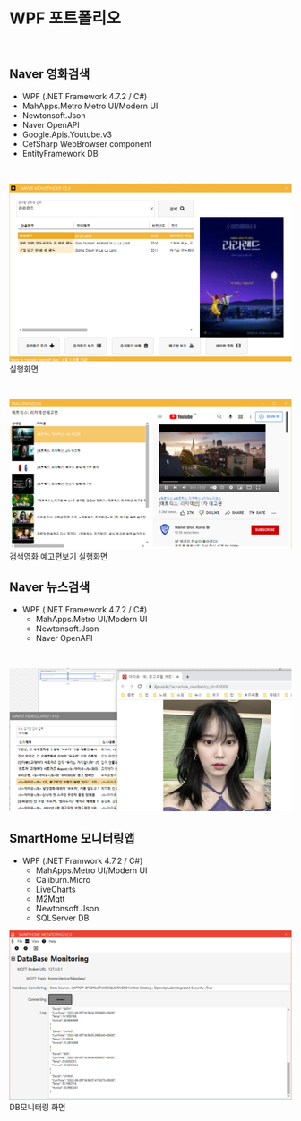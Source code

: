 # WPF 포트폴리오

<br/>

## Naver 영화검색
- WPF (.NET Framework 4.7.2 / C#)
 - MahApps.Metro Metro UI/Modern UI
 - Newtonsoft.Json
 - Naver OpenAPI
 - Google.Apis.Youtube.v3
 - CefSharp WebBrowser component
 - EntityFramework DB

<br/>

 ![NaverMovieFinder](https://github.com/Core33DC/StudyWpf1/blob/main/capture/LaLaLand.png?raw=true)
 실행화면

<br/>

 ![YoutubePlay](https://github.com/Core33DC/StudyWpf1/blob/main/capture/trailer.png?raw=true)
 검색영화 예고편보기 실행화면

## Naver 뉴스검색
- WPF (.NET Framework 4.7.2 / C#)
  - MahApps.Metro UI/Modern UI
  - Newtonsoft.Json
  - Naver OpenAPI

<br/>

![NaverNewsSearch](https://raw.githubusercontent.com/Core33DC/StudyWpf1/main/capture/naver_newssearch.png)

## SmartHome 모니터링앱
- WPF (.NET Framwork 4.7.2 / C#)
  - MahApps.Metro UI/Modern UI
  - Caliburn.Micro
  - LiveCharts
  - M2Mqtt
  - Newtonsoft.Json
  - SQLServer DB

![SmartHomeMonitoring](https://github.com/Core33DC/StudyWpf1/blob/main/capture/SmartHomeMonitoring.png?raw=true)
DB모니터링 화면

<br/>
